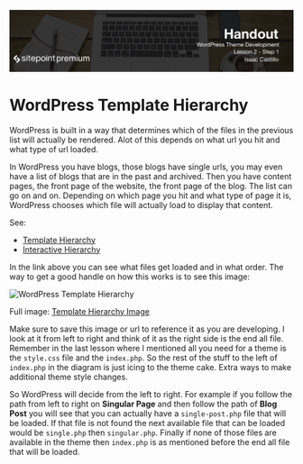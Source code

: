 ![](headings/2.1.png)

# WordPress Template Hierarchy

WordPress is built in a way that determines which of the files in the previous list will actually be rendered. Alot of this depends on what url you hit and what type of url loaded. 

In WordPress you have blogs, those blogs have single urls, you may even have a list of blogs that are in the past and archived. Then you have content pages, the front page of the website, the front page of the blog. The list can go on and on. Depending on which page you hit and what type of page it is, WordPress chooses which file will actually load to display that content.

See:

- [Template Hierarchy](https://developer.wordpress.org/themes/basics/template-hierarchy)
- [Interactive Hierarchy](https://wphierarchy.com)

In the link above you can see what files get loaded and in what order. The way to get a good handle on how this works is to see this image:

![WordPress Template Hierarchy](https://developer.wordpress.org/files/2014/10/template-hierarchy.png "WordPress Template Hierarchy")

Full image: [Template Hierarchy Image](https://developer.wordpress.org/files/2014/10/template-hierarchy.png)

Make sure to save this image or url to reference it as you are developing. I look at it from left to right and think of it as the right side is the end all file. Remember in the last lesson where I mentioned all you need for a theme is the `style.css` file and the `index.php`. So the rest of the stuff to the left of `index.php` in the diagram is just icing to the theme cake. Extra ways to make additional theme style changes.

So WordPress will decide from the left to right. For example if you follow the path from left to right on __Singular Page__ and then follow the path of __Blog Post__ you will see that you can actually have a `single-post.php` file that will be loaded. If that file is not found the next available file that can be loaded would be `single.php` then `singular.php`. Finally if none of those files are available in the theme then `index.php` is as mentioned before the end all file that will be loaded.

